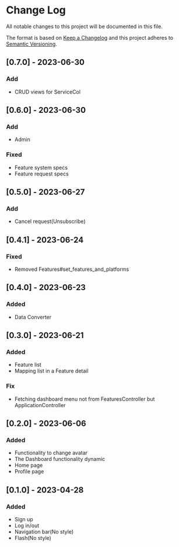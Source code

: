 # Change Log
All notable changes to this project will be documented in this file.
 
The format is based on [Keep a Changelog](http://keepachangelog.com/)
and this project adheres to [Semantic Versioning](http://semver.org/).

## [0.7.0] - 2023-06-30
 
### Add
- CRUD views for ServiceCol

## [0.6.0] - 2023-06-30
 
### Add
- Admin

### Fixed
- Feature system specs
- Feature request specs

## [0.5.0] - 2023-06-27
 
### Add
- Cancel request(Unsubscribe)

## [0.4.1] - 2023-06-24
 
### Fixed
- Removed Features#set_features_and_platforms

## [0.4.0] - 2023-06-23
 
### Added
- Data Converter

## [0.3.0] - 2023-06-21
 
### Added
- Feature list
- Mapping list in a Feature detail

### Fix
- Fetching dashboard menu not from FeaturesController but ApplicationController

## [0.2.0] - 2023-06-06
 
### Added
- Functionality to change avatar
- The Dashboard functionality dynamic
- Home page
- Profile page 

## [0.1.0] - 2023-04-28
 
### Added
- Sign up
- Log in/out
- Navigation bar(No style)
- Flash(No style)
